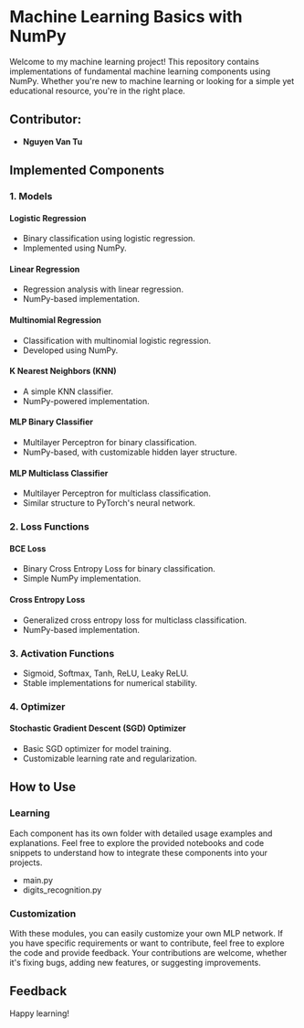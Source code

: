 # Machine Learning Basics with NumPy

Welcome to my machine learning project! This repository contains implementations of fundamental machine learning components using NumPy. Whether you're new to machine learning or looking for a simple yet educational resource, you're in the right place.

## Contributor: 
+ **Nguyen Van Tu**

## Implemented Components



### 1. Models

#### Logistic Regression
- Binary classification using logistic regression.
- Implemented using NumPy.

#### Linear Regression
- Regression analysis with linear regression.
- NumPy-based implementation.

#### Multinomial Regression
- Classification with multinomial logistic regression.
- Developed using NumPy.

#### K Nearest Neighbors (KNN)
- A simple KNN classifier.
- NumPy-powered implementation.

#### MLP Binary Classifier
- Multilayer Perceptron for binary classification.
- NumPy-based, with customizable hidden layer structure.

#### MLP Multiclass Classifier
- Multilayer Perceptron for multiclass classification.
- Similar structure to PyTorch's neural network.

### 2. Loss Functions

#### BCE Loss
- Binary Cross Entropy Loss for binary classification.
- Simple NumPy implementation.

#### Cross Entropy Loss
- Generalized cross entropy loss for multiclass classification.
- NumPy-based implementation.



### 3. Activation Functions

- Sigmoid, Softmax, Tanh, ReLU, Leaky ReLU.
- Stable implementations for numerical stability.

### 4. Optimizer

#### Stochastic Gradient Descent (SGD) Optimizer
- Basic SGD optimizer for model training.
- Customizable learning rate and regularization.

## How to Use

### Learning
Each component has its own folder with detailed usage examples and explanations. Feel free to explore the provided notebooks and code snippets to understand how to integrate these components into your projects.
+ main.py
+ digits_recognition.py

### Customization

With these modules, you can easily customize your own MLP network. If you have specific requirements or want to contribute, feel free to explore the code and provide feedback. Your contributions are welcome, whether it's fixing bugs, adding new features, or suggesting improvements.

## Feedback
Happy learning!
